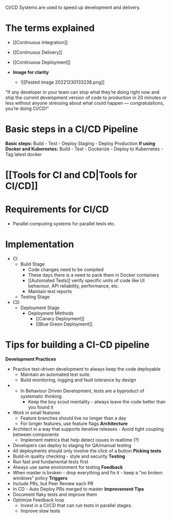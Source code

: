 CI/CD Systems are used to speed up development and delivery.

# The terms explained
- [[Continuous Integration]]
- [[Continuous Delivery]]
- [[Continuous Deployment]]

- **Image for clarity**
	- ![[Pasted image 20221230133238.png]]

"If any developer in your team can stop what they’re doing right now and ship the current development version of code to production in 20 minutes or less without anyone stressing about what could happen — congratulations, you’re doing CI/CD!"

# Basic steps in a CI/CD Pipeline
**Basic steps:** Build - Test - Deploy Staging - Deploy Production
**If using Docker and Kubernetes:** Build - Test - Dockerize - Deploy to Kubernetes - Tag latest docker

# [[Tools for CI and CD|Tools for CI/CD]]

# Requirements for CI/CD
 - Parallel computing systems for parallel tests etc.

# Implementation
- CI
	- Build Stage
		- Code changes need to be compiled
		- These days there is a need to pack them in Docker containers
		- [[Automated Tests]] verify specific units of code like UI behaviour, API reliability, performance, etc.
		- Maintain test reports
	- Testing Stage
- CD
	- Deployment Stage
		- Deployment Methods
			- [[Canary Deployment]]
			- [[Blue Green Deployment]]

# Tips for building a CI-CD pipeline
**Development Practices**
- Practice test-driven development to always keep the code deployable
	- Maintain an automated test suite.
	- Build monitoring, logging and fault tolerance by design
- - In Behaviour Driven Development, tests are a byproduct of systematic thinking
	- Keep the boy scout mentality - always leave the code better than you found it
- Work in small features
	- Feature branches should live no longer than a day
	- For longer features, use feature flags
**Architecture**
- Architect in a way that supports iterative releases - Avoid tight coupling between components
	- Implement metrics that help detect issues in realtime (?)
- Developers can deploy to staging for QA/manual testing
- All deployments should only involve the click of a button
**Picking tests**
- Build-in quality checking - style and security
**Testing**
- Run fast and fundamental tests first
- Always use same environment for testing
**Feedback**
- When master is broken - drop everything and fix it - keep a "no broken windows" policy
**Triggers**
- Include PRs, but Peer Review each PR
- In CD - Auto Deploy PRs merged to master
**Improvement Tips**
- Document flaky tests and improve them
- Optimize Feedback loop
	- Invest in a CI/CD that can run tests in parallel stages.
	- Improve slow tests